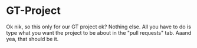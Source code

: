 # GT-Project
Ok nik, so this only for our GT project ok?
Nothing else. 
All you have to do is type what you want the project to be about in the
"pull requests" tab.
Aaand yea, that should be it.
